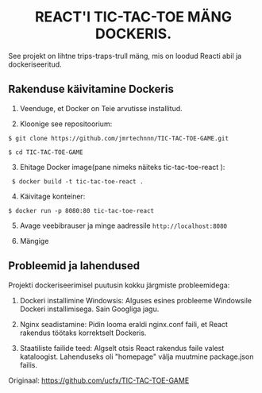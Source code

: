 <h1 align="center">REACT'I TIC-TAC-TOE MÄNG DOCKERIS.</h1>

See projekt on lihtne trips-traps-trull mäng, mis on loodud Reacti abil ja dockeriseeritud.

## Rakenduse käivitamine Dockeris

1. Veenduge, et Docker on Teie arvutisse installitud.

2. Kloonige see repositoorium:

 `$ git clone https://github.com/jmrtechnnn/TIC-TAC-TOE-GAME.git`

` $ cd TIC-TAC-TOE-GAME `

3. Ehitage Docker image(pane nimeks näiteks tic-tac-toe-react ):

` $ docker build -t tic-tac-toe-react .`

4. Käivitage konteiner:

` $ docker run -p 8080:80 tic-tac-toe-react `

5. Avage veebibrauser ja minge aadressile `http://localhost:8080`

6. Mängige

## Probleemid ja lahendused

Projekti dockeriseerimisel puutusin kokku järgmiste probleemidega:

1. Dockeri installimine Windowsis: Alguses esines probleeme Windowsile Dockeri installimisega. Sain Googliga jagu.

2. Nginx seadistamine: Pidin looma eraldi nginx.conf faili, et React rakendus töötaks korrektselt Dockeris.

3. Staatiliste failide teed: Algselt otsis React rakendus faile valest kataloogist. Lahenduseks oli "homepage" välja muutmine package.json failis.
 

Originaal: https://github.com/ucfx/TIC-TAC-TOE-GAME

